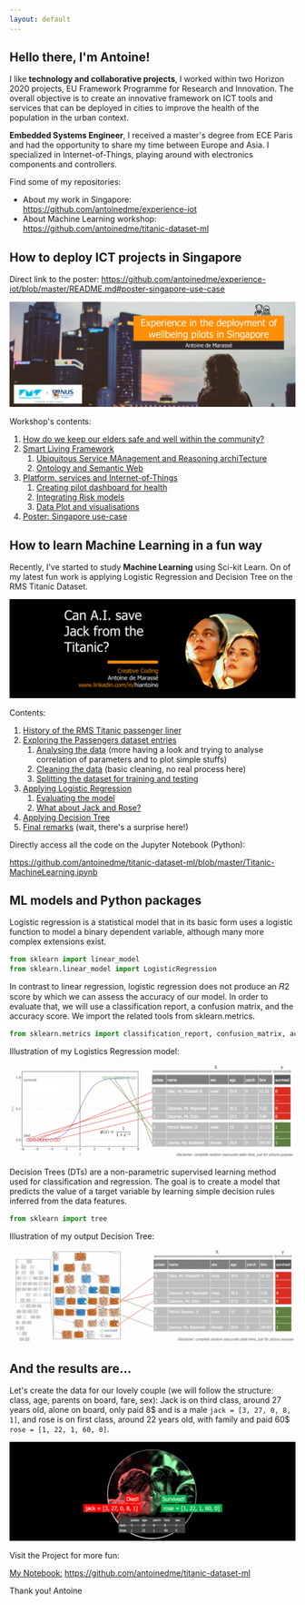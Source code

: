 ```yaml
---
layout: default
---
```


## Hello there, I'm Antoine!

I like **technology and collaborative projects**, I worked within two Horizon 2020 projects, EU Framework Programme for Research and Innovation. The overall objective is to create an innovative framework on ICT tools and services that can be deployed in cities to improve the health of the population in the urban context. 


**Embedded Systems Engineer**, I received a master's degree from ECE Paris and had the opportunity to share my time between Europe and Asia. I specialized in Internet-of-Things, playing around with electronics components and controllers.

Find some of my repositories:

- About my work in Singapore: https://github.com/antoinedme/experience-iot
- About Machine Learning workshop: https://github.com/antoinedme/titanic-dataset-ml

## How to deploy ICT projects in Singapore

Direct link to the poster: https://github.com/antoinedme/experience-iot/blob/master/README.md#poster-singapore-use-case

![Opening Antoine de Marasse](https://raw.githubusercontent.com/antoinedme/experience-iot/master/img/01-title.png) 

Workshop's contents:

1. [How do we keep our elders safe and well within the community?](https://github.com/antoinedme/experience-iot/blob/master/README.md#how-do-we-keep-our-elders-safe-and-well-within-the-community)
2. [Smart Living Framework](https://github.com/antoinedme/experience-iot/blob/master/README.md#smart-living-framework)
    1. [Ubiquitous Service MAnagement and Reasoning archiTecture](https://github.com/antoinedme/experience-iot/blob/master/README.md#ubiquitous-service-management-and-reasoning-architecture)
    2. [Ontology and Semantic Web](https://github.com/antoinedme/experience-iot/blob/master/README.md#ontology-and-semantic-web)
3. [Platform, services and Internet-of-Things](https://github.com/antoinedme/experience-iot/blob/master/README.md#platform-services-and-internet-of-things)
    1. [Creating pilot dashboard for health](https://github.com/antoinedme/experience-iot/blob/master/README.md#creating-pilot-dashboard-for-health)
    2. [Integrating Risk models](https://github.com/antoinedme/experience-iot/blob/master/README.md#integrating-risk-models)    
    3. [Data Plot and visualisations](https://github.com/antoinedme/experience-iot/blob/master/README.md#data-plot-and-visualisations)    
4. [Poster: Singapore use-case](https://github.com/antoinedme/experience-iot/blob/master/README.md#poster-singapore-use-case)

## How to learn Machine Learning in a fun way

Recently, I've started to study **Machine Learning** using Sci-kit Learn.
On of my latest fun work is applying Logistic Regression and Decision Tree on the RMS Titanic Dataset.

![Opening Antoine de Marasse](https://raw.githubusercontent.com/antoinedme/titanic-dataset-ml/master/ressources/img/opening-image.png) 

Contents:
1. [History of the RMS Titanic passenger liner](https://github.com/antoinedme/titanic-dataset-ml#history-of-the-rms-titanic-passenger-liner)
2. [Exploring the Passengers dataset entries](https://github.com/antoinedme/titanic-dataset-ml#exploring-the-passengers-dataset-entries)
    1. [Analysing the data](https://github.com/antoinedme/titanic-dataset-ml#analysing-the-data) (more having a look and trying to analyse correlation of parameters and to plot simple stuffs)
    2. [Cleaning the data](https://github.com/antoinedme/titanic-dataset-ml#cleaning-the-data) (basic cleaning, no real process here)
    3. [Splitting the dataset for training and testing](https://github.com/antoinedme/titanic-dataset-ml#splitting-the-dataset-for-training-and-testing)
3. [Applying Logistic Regression](https://github.com/antoinedme/titanic-dataset-ml#applying-logistic-regression)
    1. [Evaluating the model](https://github.com/antoinedme/titanic-dataset-ml#evaluating-the-model)
    2. [What about Jack and Rose?](https://github.com/antoinedme/titanic-dataset-ml#what-about-jack-and-rose)
4. [Applying Decision Tree](https://github.com/antoinedme/titanic-dataset-ml#applying-decision-tree)
5. [Final remarks](https://github.com/antoinedme/titanic-dataset-ml#final-remarks) (wait, there's a surprise here!)

Directly access all the code on the Jupyter Notebook (Python): 

https://github.com/antoinedme/titanic-dataset-ml/blob/master/Titanic-MachineLearning.ipynb


## ML models and Python packages

Logistic regression is a statistical model that in its basic form uses a logistic function to model a binary dependent variable, although many more complex extensions exist.

```python
from sklearn import linear_model
from sklearn.linear_model import LogisticRegression
```

In contrast to linear regression, logistic regression does not produce an 𝑅2 score by which we can assess the accuracy of our model. In order to evaluate that, we will use a classification report, a confusion matrix, and the accuracy score. We import the related tools from sklearn.metrics.

```python
from sklearn.metrics import classification_report, confusion_matrix, accuracy_score
```
Illustration of my Logistics Regression model:

![Logistics Regression](https://raw.githubusercontent.com/antoinedme/titanic-dataset-ml/master/ressources/img/regression-illus.png)

Decision Trees (DTs) are a non-parametric supervised learning method used for classification and regression. The goal is to create a model that predicts the value of a target variable by learning simple decision rules inferred from the data features.

```python
from sklearn import tree
```

Illustration of my output Decision Tree:

![Decision Tree](https://raw.githubusercontent.com/antoinedme/titanic-dataset-ml/master/ressources/img/decision-tree-illustration.png)


## And the results are...

Let's create the data for our lovely couple (we will follow the structure: class, age, parents on board, fare, sex): Jack is on third class, around 27 years old, alone on board, only paid 8$ and is a male `jack = [3, 27, 0, 8, 1]`, and rose is on first class, around 22 years old, with family and paid 60$ `rose = [1, 22, 1, 60, 0]`.

![Results](https://raw.githubusercontent.com/antoinedme/titanic-dataset-ml/master/ressources/img/results.png)

Visit the Project for more fun:


[My Notebook:](https://github.com/antoinedme/titanic-dataset-ml) https://github.com/antoinedme/titanic-dataset-ml

Thank you!
Antoine

